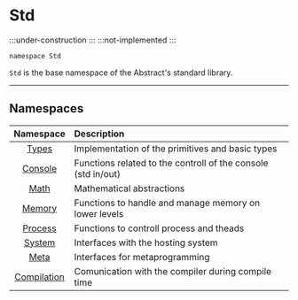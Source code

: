 # Std

:::under-construction
:::
:::not-implemented
:::

```abs
namespace Std
```

`Std` is the base namespace of the Abstract's standard library.

---
## Namespaces
| Namespace                     | Description |
|:-----------------------------:|:------------|
| [Types](./Types/)             | Implementation of the primitives and basic types |
| [Console](./Console/)         | Functions related to the controll of the console (std in/out) |
| [Math](./Math/)               | Mathematical abstractions |
| [Memory](./Memory/)           | Functions to handle and manage memory on lower levels |
| [Process](./Process/)         | Functions to controll process and theads |
| [System](./System/)           | Interfaces with the hosting system |
| [Meta](./Meta/)               | Interfaces for metaprogramming |
| [Compilation](./Compilation/) | Comunication with the compiler during compile time |
